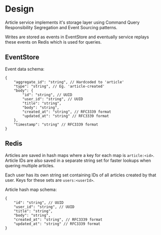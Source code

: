 # Design
Article service implements it's storage layer using Command Query Responsibility Segregation and Event Sourcing patterns.

Writes are stored as events in EventStore and eventually service replays these events on Redis which is used for queries. 

## EventStore
Event data schema:
```jsonc
{   
    "aggregate_id": "string", // Hardcoded to 'article'
    "type": "string", // Eg. 'article-created'
    "body": {
        "id": "string", // UUID
        "user_id": "string", // UUID
        "title": "string",
        "body": "string",
        "created_at": "string", // RFC3339 format
        "updated_at": "string" // RFC3339 format
    },
    "timestamp": "string" // RFC3339 format
}
```

## Redis
Articles are saved in hash maps where a key for each map is `article:<id>`.
Article IDs are also saved in a separate string set for faster lookups when quering multiple articles.

Each user has its own string set containing IDs of all articles created by that user. Keys for these sets are `users:<userId>`.

Article hash map schema:
```jsonc
{
	"id": "string", // UUID
	"user_id": "string", // UUID
	"title": "string",
	"body": "string",
	"created_at": "string", // RFC3339 format
	"updated_at": "string" // RFC3339 format
}
```
